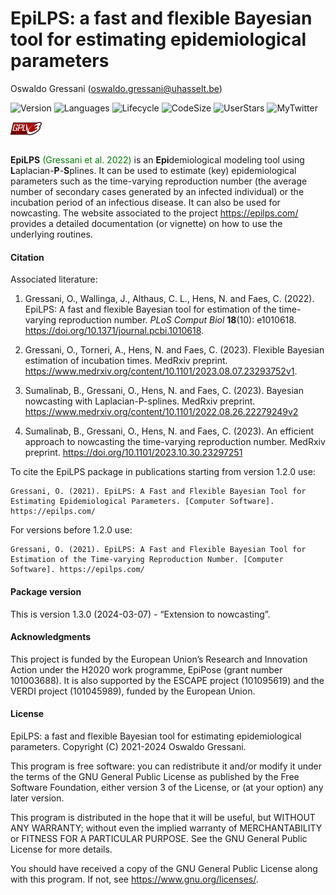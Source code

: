 EpiLPS: a fast and flexible Bayesian tool for estimating epidemiological
parameters
================
Oswaldo Gressani (<oswaldo.gressani@uhasselt.be>)

<!-- Introduce badges -->

![Version](https://img.shields.io/badge/Version-1.3.0-yellow)
![Languages](https://img.shields.io/badge/Languages-R%2C%20C%2B%2B-informational)
![Lifecycle](https://img.shields.io/badge/lifecycle-Extending-pink)
![CodeSize](https://img.shields.io/github/languages/code-size/oswaldogressani/EpiLPS?color=orange&label=Code%20size&style=plastic)
![UserStars](https://img.shields.io/github/stars/oswaldogressani/EpiLPS?style=social)
![MyTwitter](https://img.shields.io/twitter/follow/OswaldoGressani?style=social)

<img src="man/figures/gplv3-or-later.png" width="10%" style="display: block; margin: auto auto auto 0;" />

<br>

**EpiLPS** <span style="color: green;"> (Gressani et al. 2022)</span> is
an **Epi**demiological modeling tool using
**L**aplacian-**P**-**S**plines. It can be used to estimate (key)
epidemiological parameters such as the time-varying reproduction number
(the average number of secondary cases generated by an infected
individual) or the incubation period of an infectious disease. It can
also be used for nowcasting. The website associated to the project
<https://epilps.com/> provides a detailed documentation (or vignette) on
how to use the underlying routines.

#### Citation

Associated literature:

1.  Gressani, O., Wallinga, J., Althaus, C. L., Hens, N. and Faes, C.
    (2022). EpiLPS: A fast and flexible Bayesian tool for estimation of
    the time-varying reproduction number. *PLoS Comput Biol* **18**(10):
    e1010618. <https://doi.org/10.1371/journal.pcbi.1010618>.

2.  Gressani, O., Torneri, A., Hens, N. and Faes, C. (2023). Flexible
    Bayesian estimation of incubation times. MedRxiv preprint.
    <https://www.medrxiv.org/content/10.1101/2023.08.07.23293752v1>.

3.  Sumalinab, B., Gressani, O., Hens, N. and Faes, C. (2023). Bayesian
    nowcasting with Laplacian-P-splines. MedRxiv preprint.
    <https://www.medrxiv.org/content/10.1101/2022.08.26.22279249v2>

4.  Sumalinab, B., Gressani, O., Hens, N. and Faes, C. (2023). An
    efficient approach to nowcasting the time-varying reproduction
    number. MedRxiv preprint.
    <https://doi.org/10.1101/2023.10.30.23297251>

To cite the EpiLPS package in publications starting from version 1.2.0
use:

    Gressani, O. (2021). EpiLPS: A Fast and Flexible Bayesian Tool for 
    Estimating Epidemiological Parameters. [Computer Software]. https://epilps.com/

For versions before 1.2.0 use:

    Gressani, O. (2021). EpiLPS: A Fast and Flexible Bayesian Tool for 
    Estimation of the Time-varying Reproduction Number. [Computer Software]. https://epilps.com/

#### Package version

This is version 1.3.0 (2024-03-07) - “Extension to nowcasting”.

#### Acknowledgments

This project is funded by the European Union’s Research and Innovation
Action under the H2020 work programme, EpiPose (grant number 101003688).
It is also supported by the ESCAPE project (101095619) and the VERDI
project (101045989), funded by the European Union.

#### License

EpiLPS: a fast and flexible Bayesian tool for estimating epidemiological
parameters. Copyright (C) 2021-2024 Oswaldo Gressani.

This program is free software: you can redistribute it and/or modify it
under the terms of the GNU General Public License as published by the
Free Software Foundation, either version 3 of the License, or (at your
option) any later version.

This program is distributed in the hope that it will be useful, but
WITHOUT ANY WARRANTY; without even the implied warranty of
MERCHANTABILITY or FITNESS FOR A PARTICULAR PURPOSE. See the GNU General
Public License for more details.

You should have received a copy of the GNU General Public License along
with this program. If not, see <https://www.gnu.org/licenses/>.
